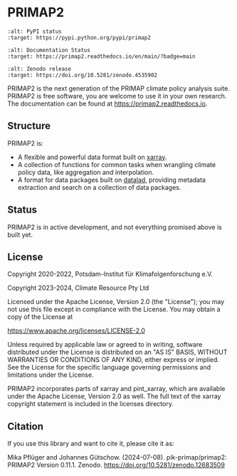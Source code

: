 # PRIMAP2

```{image} https://img.shields.io/pypi/v/primap2.svg
:alt: PyPI status
:target: https://pypi.python.org/pypi/primap2
```

```{image} https://readthedocs.org/projects/primap2/badge/?version=main
:alt: Documentation Status
:target: https://primap2.readthedocs.io/en/main/?badge=main
```

```{image} https://zenodo.org/badge/DOI/10.5281/zenodo.4535902.svg
:alt: Zenodo release
:target: https://doi.org/10.5281/zenodo.4535902
```

PRIMAP2 is the next generation of the PRIMAP climate policy analysis suite.
PRIMAP2 is free software, you are welcome to use it in your own research.
The documentation can be found at <https://primap2.readthedocs.io>.

## Structure

PRIMAP2 is:
 - A flexible and powerful data format built on [xarray](https://xarray.pydata.org).
 - A collection of functions for common tasks when wrangling climate policy
   data, like aggregation and interpolation.
 - A format for data packages built on [datalad](https://www.datalad.org), providing
   metadata extraction and search on a collection of data packages.

## Status

PRIMAP2 is in active development, and not everything promised above is built
yet.

## License

Copyright 2020-2022, Potsdam-Institut für Klimafolgenforschung e.V.

Copyright 2023-2024, Climate Resource Pty Ltd

Licensed under the Apache License, Version 2.0 (the "License"); you may not use this
file except in compliance with the License. You may obtain a copy of the License at

<https://www.apache.org/licenses/LICENSE-2.0>

Unless required by applicable law or agreed to in writing, software distributed under
the License is distributed on an "AS IS" BASIS, WITHOUT WARRANTIES OR CONDITIONS OF ANY
KIND, either express or implied. See the License for the specific language governing
permissions and limitations under the License.

PRIMAP2 incorporates parts of xarray and pint_xarray, which are available under the
Apache License, Version 2.0 as well. The full text of the xarray copyright statement is
included in the licenses directory.

## Citation

If you use this library and want to cite it, please cite it as:

Mika Pflüger and Johannes Gütschow. (2024-07-08).
pik-primap/primap2: PRIMAP2 Version 0.11.1.
Zenodo. https://doi.org/10.5281/zenodo.12683509
